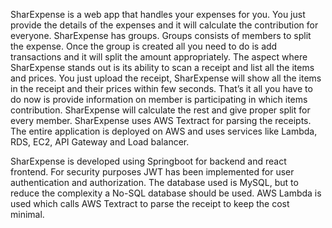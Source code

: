 SharExpense is a web app that handles your expenses for you. You just provide the details of the expenses and it will calculate the contribution for everyone. SharExpense has groups. Groups consists of members to split the expense. Once the group is created all you need to do is add transactions and it will split the amount appropriately.
The aspect where SharExpense stands out is its ability to scan a receipt and list all the items and prices. You just upload the receipt, SharExpense will show all the items in the receipt and their prices within few seconds. That’s it all you have to do now is provide information on member is participating in which items contribution. SharExpense will calculate the rest and give proper split for every member.
SharExpense uses AWS Textract for parsing the receipts. The entire application is deployed on AWS and uses services like Lambda, RDS, EC2, API Gateway and Load balancer.

SharExpense is developed using Springboot for backend and react frontend. For security purposes JWT has been implemented for user authentication and authorization. The database used is MySQL, but to reduce the complexity a No-SQL database should be used. AWS Lambda is used which calls AWS Textract to parse the receipt to keep the cost minimal.    

